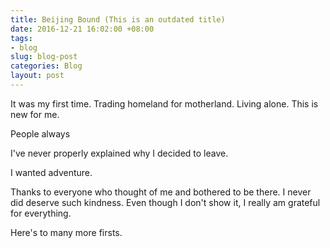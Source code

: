 ```yaml
---
title: Beijing Bound (This is an outdated title)
date: 2016-12-21 16:02:00 +08:00
tags:
- blog
slug: blog-post
categories: Blog
layout: post
---
```


It was my first time. Trading homeland for motherland. Living alone. This is new for me.

People always 

I've never properly explained why I decided to leave. 









I wanted adventure.












Thanks to everyone who thought of me and bothered to be there. I never did deserve such kindness. Even though I don't show it, I really am grateful for everything.

Here's to many more firsts.

<div class="whitespace"></div>
